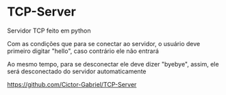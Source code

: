 # TCP-Server

Servidor TCP feito em python

Com as condições que para se conectar ao servidor, o usuário deve primeiro digitar "hello", caso contrário ele não entrará

Ao mesmo tempo, para se desconectar ele deve dizer "byebye", assim, ele será desconectado do servidor automaticamente

https://github.com/Cictor-Gabriel/TCP-Server
